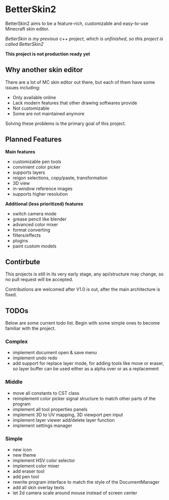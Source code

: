 # BetterSkin2
BetterSkin2 aims to be a feature-rich, customizable and easy-to-use Minecraft skin editor.

*BetterSkin is my previous c++ project, which is unfinished, so this project is called BetterSkin2*

**This project is not production ready yet**

## Why another skin editor
There are a lot of MC skin editor out there, but each of them have some issues including:
- Only available online
- Lack modern features that other drawing softwares provide
- Not customizable
- Some are not maintained anymore

Solving these problems is the primary goal of this project.

## Planned Features
**Main features**
- customizable pen tools
- convinient color picker
- supports layers
- reigon selections, copy/paste, transformation
- 3D view
- in-window reference images
- supports higher resolution

**Additional (less prioritized) features**
- switch camera mode
- grease pencil like blender
- advanced color mixer
- format converting
- filters/effects
- plugins
- paint custom models

## Contirbute
This projects is still in its very early stage, any api/structure may change, so no pull request will be accepted.

Contributions are welcomed after V1.0 is out, after the main architecture is fixed.


## TODOs
Below are some current todo list. Begin with some simple ones to become familiar with the project.

### Complex
- implement document open & save menu
- implement undo redo
- add support for replace layer mode, for adding tools like move or eraser, so layer buffer can be used either as a alpha over or as a replacement

### Middle
- move all constants to CST class
- reimplement color picker signal structure to match other parts of the program
- implement all tool properties panels
- implement 3D to UV mapping, 3D viewport pen input
- implement layer viewer add/delete layer function
- implement settings manager

### Simple
- new icon
- new theme
- implement HSV color selector
- implement color mixer
- add eraser tool
- add pen tool
- rewrite program interface to match the style of the DocumentManager
- add all skin overlay texts
- let 2d camera scale around mouse instead of screen center

